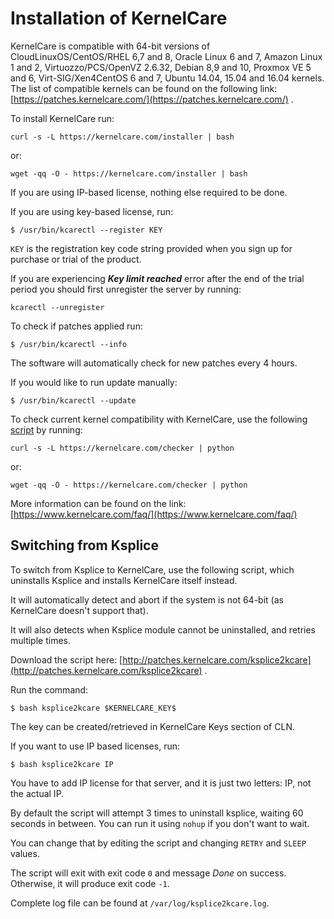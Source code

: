 # Installation of KernelCare


KernelCare is compatible with 64-bit versions of CloudLinuxOS/CentOS/RHEL 6,7 and 8, Oracle Linux 6 and 7, Amazon Linux 1 and 2, Virtuozzo/PCS/OpenVZ 2.6.32, Debian 8,9 and 10, Proxmox VE 5 and 6, Virt-SIG/Xen4CentOS 6 and 7, Ubuntu 14.04, 15.04 and 16.04 kernels. The list of compatible kernels can be found on the following link: [https://patches.kernelcare.com/](https://patches.kernelcare.com/) .

To install KernelCare run:

```
curl -s -L https://kernelcare.com/installer | bash
```

or:

```
wget -qq -O - https://kernelcare.com/installer | bash
```

If you are using IP-based license, nothing else required to be done.

If you are using key-based license, run:

```
$ /usr/bin/kcarectl --register KEY
```

`KEY` is the registration key code string provided when you sign up for purchase or trial of the product.

If you are experiencing **_Key limit reached_** error after the end of the trial period you should first unregister the server by running:

```
kcarectl --unregister
```

To check if patches applied run:

```
$ /usr/bin/kcarectl --info
```

The software will automatically check for new patches every 4 hours.

If you would like to run update manually:

```
$ /usr/bin/kcarectl --update
```

To check current kernel compatibility with KernelCare, use the following [script](https://raw.githubusercontent.com/iseletsk/kernelchecker/master/py/kc-compat.py) by running:

```
curl -s -L https://kernelcare.com/checker | python
```

or:

```
wget -qq -O - https://kernelcare.com/checker | python
```

More information can be found on the link: [https://www.kernelcare.com/faq/](https://www.kernelcare.com/faq/)

## Switching from Ksplice


To switch from Ksplice to KernelCare,  use the following script, which uninstalls Ksplice and installs KernelCare itself instead.

It will automatically detect and abort if the system is not 64-bit (as KernelCare doesn't support that).

It will also detects when Ksplice module cannot be uninstalled, and retries multiple times.

Download the script here: [http://patches.kernelcare.com/ksplice2kcare](http://patches.kernelcare.com/ksplice2kcare) .

Run the command:

```
$ bash ksplice2kcare $KERNELCARE_KEY$
```

The key can be created/retrieved in KernelCare Keys section of CLN.

If you want to use IP based licenses, run:

```
$ bash ksplice2kcare IP
```

You have to add IP license for that server, and it is just two letters: IP, not the actual IP.

By default the script will attempt 3 times to uninstall ksplice, waiting 60 seconds in between. You can run it using `nohup` if you don't want to wait.

You can change that by editing the script and changing `RETRY` and `SLEEP` values.

The script will exit with exit code `0` and message _Done_ on success. Otherwise, it will produce exit code `-1`.

Complete log file can be found at `/var/log/ksplice2kcare.log`.

